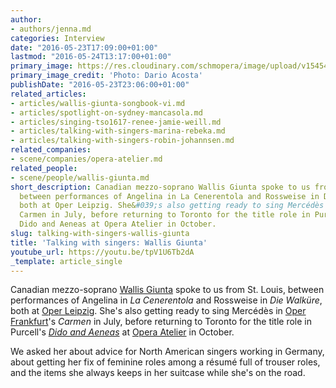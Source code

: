 ```yaml
---
author:
- authors/jenna.md
categories: Interview
date: "2016-05-23T17:09:00+01:00"
lastmod: "2016-05-24T13:17:00+01:00"
primary_image: https://res.cloudinary.com/schmopera/image/upload/v1545409169/media/webhook-uploads/1464040941592/WALLIS---Dario-Acosta.gif
primary_image_credit: 'Photo: Dario Acosta'
publishDate: "2016-05-23T23:06:00+01:00"
related_articles:
- articles/wallis-giunta-songbook-vi.md
- articles/spotlight-on-sydney-mancasola.md
- articles/singing-tso1617-renee-jamie-weill.md
- articles/talking-with-singers-marina-rebeka.md
- articles/talking-with-singers-robin-johannsen.md
related_companies:
- scene/companies/opera-atelier.md
related_people:
- scene/people/wallis-giunta.md
short_description: Canadian mezzo-soprano Wallis Giunta spoke to us from St. Louis,
  between performances of Angelina in La Cenerentola and Rossweise in Die Walküre,
  both at Oper Leipzig. She&#039;s also getting ready to sing Mercédès in Oper Frankfurt&#039;s
  Carmen in July, before returning to Toronto for the title role in Purcell&#039;s
  Dido and Aeneas at Opera Atelier in October.
slug: talking-with-singers-wallis-giunta
title: 'Talking with singers: Wallis Giunta'
youtube_url: https://youtu.be/tpV1U6Tb2dA
_template: article_single
---
```


Canadian mezzo-soprano [Wallis Giunta](/scene/people/wallis-giunta/) spoke to us from St. Louis, between performances of Angelina in *La Cenerentola* and Rossweise in *Die Walküre*, both at [Oper Leipzig](http://www.oper-leipzig.de/en/programm/person/wallis-giunta/8537). She's also getting ready to sing Mercédès in [Oper Frankfurt](http://www.oper-frankfurt.de/de/spielplan/carmen/?id_datum=8#date)'s *Carmen* in July, before returning to Toronto for the title role in Purcell's [*Dido and Aeneas*](http://operaatelier.com/season/16-17-season/) at [Opera Atelier](/scene/people/opera-atelier/) in October.

We asked her about advice for North American singers working in Germany, about getting her fix of feminine roles among a résumé full of trouser roles, and the items she always keeps in her suitcase while she's on the road.
